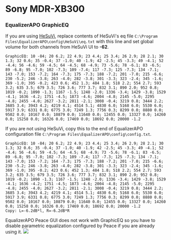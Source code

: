 # Sony MDR-XB300
### EqualizerAPO GraphicEQ
If you are using [HeSuVi](https://sourceforge.net/projects/hesuvi/), replace contents of HeSuVi's eq file `C:\Program Files\EqualizerAPO\config\HeSuVi\eq.txt` with this line and set global volume for both channels from HeSuVi UI to **-62**.
```
GraphicEQ: 10 -84; 20 6.2; 22 4.9; 23 4.4; 25 3.4; 26 2.9; 28 2.1; 30 1.3; 32 0.6; 35 -0.4; 37 -1.0; 40 -1.9; 42 -2.5; 45 -3.3; 49 -4.1; 52 -4.4; 56 -4.6; 59 -4.5; 64 -4.5; 68 -4.9; 73 -5.6; 78 -6.1; 83 -6.5; 89 -6.8; 95 -7.0; 102 -7.3; 109 -7.4; 117 -7.3; 125 -7.3; 134 -7.1; 143 -7.0; 153 -7.2; 164 -7.3; 175 -7.3; 188 -7.2; 201 -7.0; 215 -6.6; 230 -5.2; 246 -3.8; 263 -4.0; 282 -3.8; 301 -3.3; 323 -2.4; 345 -1.6; 369 -1.0; 395 -0.2; 423 0.6; 452 1.3; 484 1.8; 518 2.2; 554 2.7; 593 3.2; 635 3.5; 679 3.5; 726 3.6; 777 3.7; 832 3.1; 890 2.0; 952 0.8; 1019 -0.2; 1090 -1.3; 1167 -1.5; 1248 -2.0; 1336 -3.4; 1429 -3.8; 1529 -4.1; 1636 -4.2; 1751 -4.5; 1873 -4.6; 2004 -4.8; 2145 -5.0; 2295 -4.8; 2455 -4.0; 2627 -3.2; 2811 -2.1; 3008 -0.4; 3219 0.8; 3444 2.2; 3685 3.4; 3943 4.2; 4219 4.1; 4514 5.1; 4830 6.0; 5168 6.0; 5530 6.0; 5917 3.9; 6331 0.8; 6775 3.0; 7249 1.3; 7756 0.3; 8299 0.0; 8880 0.0; 9502 0.0; 10167 0.0; 10879 0.0; 11640 0.0; 12455 0.0; 13327 0.0; 14260 0.0; 15258 0.0; 16326 0.0; 17469 0.0; 18692 0.0; 20000 -1.2
```
If you are not using HeSuVi, copy this to the end of EqualizerAPO configuration file `C:\Program Files\EqualizerAPO\config\config.txt`.
```
GraphicEQ: 10 -84; 20 6.2; 22 4.9; 23 4.4; 25 3.4; 26 2.9; 28 2.1; 30 1.3; 32 0.6; 35 -0.4; 37 -1.0; 40 -1.9; 42 -2.5; 45 -3.3; 49 -4.1; 52 -4.4; 56 -4.6; 59 -4.5; 64 -4.5; 68 -4.9; 73 -5.6; 78 -6.1; 83 -6.5; 89 -6.8; 95 -7.0; 102 -7.3; 109 -7.4; 117 -7.3; 125 -7.3; 134 -7.1; 143 -7.0; 153 -7.2; 164 -7.3; 175 -7.3; 188 -7.2; 201 -7.0; 215 -6.6; 230 -5.2; 246 -3.8; 263 -4.0; 282 -3.8; 301 -3.3; 323 -2.4; 345 -1.6; 369 -1.0; 395 -0.2; 423 0.6; 452 1.3; 484 1.8; 518 2.2; 554 2.7; 593 3.2; 635 3.5; 679 3.5; 726 3.6; 777 3.7; 832 3.1; 890 2.0; 952 0.8; 1019 -0.2; 1090 -1.3; 1167 -1.5; 1248 -2.0; 1336 -3.4; 1429 -3.8; 1529 -4.1; 1636 -4.2; 1751 -4.5; 1873 -4.6; 2004 -4.8; 2145 -5.0; 2295 -4.8; 2455 -4.0; 2627 -3.2; 2811 -2.1; 3008 -0.4; 3219 0.8; 3444 2.2; 3685 3.4; 3943 4.2; 4219 4.1; 4514 5.1; 4830 6.0; 5168 6.0; 5530 6.0; 5917 3.9; 6331 0.8; 6775 3.0; 7249 1.3; 7756 0.3; 8299 0.0; 8880 0.0; 9502 0.0; 10167 0.0; 10879 0.0; 11640 0.0; 12455 0.0; 13327 0.0; 14260 0.0; 15258 0.0; 16326 0.0; 17469 0.0; 18692 0.0; 20000 -1.2
Copy: L=-6.2dB*l, R=-6.2dB*R
```
EqualizerAPO Peace GUI does not work with GraphicEQ so you have to disable parametric equalization configured by Peace if you are already using it.
![](https://raw.githubusercontent.com/jaakkopasanen/AutoEq/master/results/SBAF-Serious/headphoncecom/onear/Sony%20MDR-XB300/Sony%20MDR-XB300.png)
